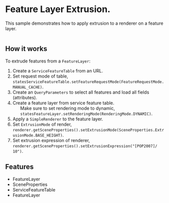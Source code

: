 <h1>Feature Layer Extrusion.</h1>

<p>This sample demonstrates how to apply extrusion to a renderer on a feature layer.</p>

<p><img src=""/></p>

<h2>How it works</h2>

<p>To extrude features from a <code>FeatureLayer</code>:</p>

<ol>
  <li>Create a <code>ServiceFeatureTable</code> from an URL.</li>
  <li>Set request mode of table, <code>statesServiceFeatureTable.setFeatureRequestMode(FeatureRequestMode.MANUAL_CACHE)</code>.</li>
  <li>Create an <code>QueryParameters</code> to select all features and load all fields (attributes).</li>
  <li>Create a feature layer from service feature table.
  <ol>Make sure to set rendering mode to dynamic, <code>statesFeatureLayer.setRenderingMode(RenderingMode.DYNAMIC)</code>.</ol></li>
  <li>Apply a <code>SimpleRenderer</code> to the feature layer.</li>
  <li>Set <code>ExtrusionMode</code> of render, <code>renderer.getSceneProperties().setExtrusionMode(SceneProperties.ExtrusionMode.BASE_HEIGHT)</code>.</li>
  <li>Set extrusion expression of renderer, <code>renderer.getSceneProperties().setExtrusionExpression("[POP2007]/ 10")</code>.</li>
</ol>

<h2>Features</h2>

<ul>
  <li>FeatureLayer</li>
  <li>SceneProperties</li>
  <li>ServiceFeatureTable</li>
  <li>FeatureLayer</li>
</ul>
